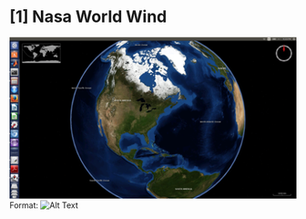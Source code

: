 [1] Nasa World Wind
=========================

![Nasa World Wind](/img/whirlwind.png)
Format: ![Alt Text](url)
